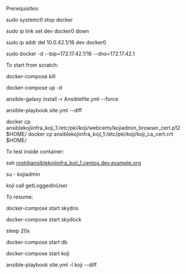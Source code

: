 Prerequisites:

sudo systemctl stop docker

sudo ip link set dev docker0 down

sudo ip addr del 10.0.42.1/16 dev docker0

sudo docker -d --bip=172.17.42.1/16 --dns=172.17.42.1


To start from scratch:

  docker-compose kill

  docker-compose up -d

  ansible-galaxy install -r Ansiblefile.yml --force

  ansible-playbook site.yml --diff

  docker cp ansiblekojiinfra_koji_1:/etc/pki/koji/webcerts/kojiadmin_browser_cert.p12 $HOME/
  docker cp ansiblekojiinfra_koji_1:/etc/pki/koji/koji_ca_cert.crt $HOME/

  To test inside container:

  ssh root@ansiblekojiinfra_koji_1.centos.dev.example.org

  su - kojiadmin

  koji call getLoggedInUser


To resume:

  docker-compose start skydns

  docker-compose start skydock

  sleep 20s

  docker-compose start db

  docker-compose start koji

  ansible-playbook site.yml -l koji --diff
